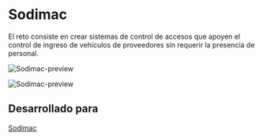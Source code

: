 # Sodimac
El  reto consiste en crear sistemas de control de accesos que apoyen el control de ingreso de
vehículos de proveedores sin requerir la presencia de personal. 

 

![Sodimac-preview](https://user-images.githubusercontent.com/32302955/38688324-62f1a93c-3e3e-11e8-8c97-ba0e76605693.png)



![Sodimac-preview](https://user-images.githubusercontent.com/32302955/38687911-69ab9ab8-3e3d-11e8-9ef5-b56f8a2b454f.png)


## Desarrollado para 
[Sodimac](http://www.sodimac.com.pe/sodimac-pe/)  